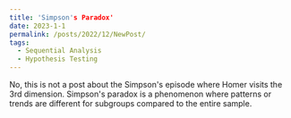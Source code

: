 ```yaml
---
title: 'Simpson's Paradox'
date: 2023-1-1
permalink: /posts/2022/12/NewPost/
tags:
  - Sequential Analysis
  - Hypothesis Testing
---
```


No, this is not a post about the Simpson's episode where Homer visits the 3rd dimension. Simpson's paradox is a phenomenon where patterns or trends are different for subgroups compared to the entire sample.
